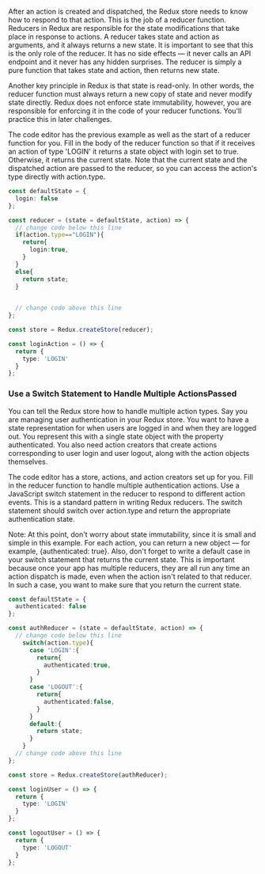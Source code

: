 After an action is created and dispatched, the Redux store needs to know how to respond to that action. This is the job of a reducer function. Reducers in Redux are responsible for the state modifications that take place in response to actions. A reducer takes state and action as arguments, and it always returns a new state. It is important to see that this is the only role of the reducer. It has no side effects — it never calls an API endpoint and it never has any hidden surprises. The reducer is simply a pure function that takes state and action, then returns new state.

Another key principle in Redux is that state is read-only. In other words, the reducer function must always return a new copy of state and never modify state directly. Redux does not enforce state immutability, however, you are responsible for enforcing it in the code of your reducer functions. You'll practice this in later challenges.

The code editor has the previous example as well as the start of a reducer function for you. Fill in the body of the reducer function so that if it receives an action of type 'LOGIN' it returns a state object with login set to true. Otherwise, it returns the current state. Note that the current state and the dispatched action are passed to the reducer, so you can access the action's type directly with action.type.

```typescript jsx
const defaultState = {
  login: false
};

const reducer = (state = defaultState, action) => {
  // change code below this line
  if(action.type=="LOGIN"){
    return{
      login:true,
    }
  }
  else{
    return state;
  }

  
  // change code above this line
};

const store = Redux.createStore(reducer);

const loginAction = () => {
  return {
    type: 'LOGIN'
  }
};

```

### Use a Switch Statement to Handle Multiple ActionsPassed
You can tell the Redux store how to handle multiple action types. Say you are managing user authentication in your Redux store. You want to have a state representation for when users are logged in and when they are logged out. You represent this with a single state object with the property authenticated. You also need action creators that create actions corresponding to user login and user logout, along with the action objects themselves.

The code editor has a store, actions, and action creators set up for you. Fill in the reducer function to handle multiple authentication actions. Use a JavaScript switch statement in the reducer to respond to different action events. This is a standard pattern in writing Redux reducers. The switch statement should switch over action.type and return the appropriate authentication state.

Note: At this point, don't worry about state immutability, since it is small and simple in this example. For each action, you can return a new object — for example, {authenticated: true}. Also, don't forget to write a default case in your switch statement that returns the current state. This is important because once your app has multiple reducers, they are all run any time an action dispatch is made, even when the action isn't related to that reducer. In such a case, you want to make sure that you return the current state.
```typescript jsx
const defaultState = {
  authenticated: false
};

const authReducer = (state = defaultState, action) => {
  // change code below this line
    switch(action.type){
      case 'LOGIN':{
        return{
          authenticated:true,
        }
      }
      case 'LOGOUT':{
        return{
          authenticated:false,
        }
      }
      default:{
        return state;
      }
    }
  // change code above this line
};

const store = Redux.createStore(authReducer);

const loginUser = () => {
  return {
    type: 'LOGIN'
  }
};

const logoutUser = () => {
  return {
    type: 'LOGOUT'
  }
};

```
